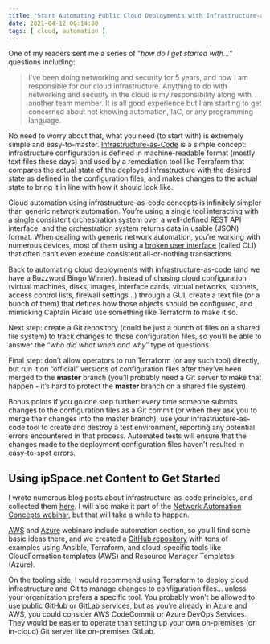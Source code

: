 ```yaml
---
title: "Start Automating Public Cloud Deployments with Infrastructure-as-Code"
date: 2021-04-12 06:14:00
tags: [ cloud, automation ]
---
```

One of my readers sent me a series of "*how do I get started with...*" questions including:

> I've been doing networking and security for 5 years, and now I am responsible for our cloud infrastructure. Anything to do with networking and security in the cloud is my responsibility along with another team member. It is all good experience but I am starting to get concerned about not knowing automation, IaC, or any programming language.

No need to worry about that, what you need (to start with) is extremely simple and easy-to-master. [Infrastructure-as-Code](https://www.ipspace.net/kb/tag/network-infrastructure-as-code.html) is a simple concept: infrastructure configuration is defined in machine-readable format (mostly text files these days) and used by a remediation tool like Terraform that compares the actual state of the deployed infrastructure with the desired state as defined in the configuration files, and makes changes to the actual state to bring it in line with how it should look like.

Cloud automation using infrastructure-as-code concepts is infinitely simpler than generic network automation. You’re using a single tool interacting with a single consistent orchestration system over a well-defined REST API interface, and the orchestration system returns data in usable (JSON) format. When dealing with generic network automation, you’re working with numerous devices, most of them using a [broken user interface](https://www.ipspace.net/kb/tag/cli-or-api.html) (called CLI) that often can’t even execute consistent all-or-nothing transactions.

Back to automating cloud deployments with infrastructure-as-code (and we have a Buzzword Bingo Winner). Instead of chasing cloud configuration (virtual machines, disks, images, interface cards, virtual networks, subnets, access control lists, firewall settings…) through a GUI, create a text file (or a bunch of them) that defines how those objects should be configured, and mimicking Captain Picard use something like Terraform to make it so.

Next step: create a Git repository (could be just a bunch of files on a shared file system) to track changes to those configuration files, so you’ll be able to answer the “*who did what when and why*” type of questions.

Final step: don’t allow operators to run Terraform (or any such tool) directly, but run it on “official” versions of configuration files after they’ve been merged to the **master** branch (you’ll probably need a Git server to make that happen - it’s hard to protect the **master** branch on a shared file system).

Bonus points if you go one step further: every time someone submits changes to the configuration files as a Git commit (or when they ask you to merge their changes into the master branch), use your infrastructure-as-code tool to create and destroy a test environment, reporting any potential errors encountered in that process. Automated tests will ensure that the changes made to the deployment configuration files haven’t resulted in easy-to-spot errors.

## Using ipSpace.net Content to Get Started

I wrote numerous blog posts about infrastructure-as-code principles, and collected them [here](https://www.ipspace.net/kb/tag/network-infrastructure-as-code.html). I will also make it part of the [Network Automation Concepts webinar](https://www.ipspace.net/Network_Automation_Concepts), but that will take a while to happen.

[AWS](https://www.ipspace.net/Amazon_Web_Services_Networking) and [Azure](https://www.ipspace.net/Microsoft_Azure_Networking) webinars include automation section, so you’ll find some basic ideas there, and we created a [GitHub repository](https://github.com/ipspace/pubcloud) with tons of examples using  Ansible, Terraform, and cloud-specific tools like CloudFormation templates (AWS) and Resource Manager Templates (Azure).

On the tooling side, I would recommend using Terraform to deploy cloud infrastructure and Git to manage changes to configuration files… unless your organization prefers a specific tool. You probably won’t be allowed to use public GitHub or GitLab services, but as you’re already in Azure and AWS, you could consider AWS CodeCommit or Azure DevOps Services. They would be easier to operate than setting up your own on-premises (or in-cloud) Git server like on-premises GitLab.